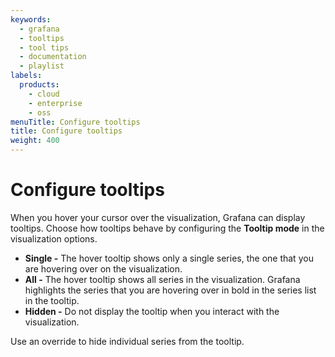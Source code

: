 ```yaml
---
keywords:
  - grafana
  - tooltips
  - tool tips
  - documentation
  - playlist
labels:
  products:
    - cloud
    - enterprise
    - oss
menuTitle: Configure tooltips
title: Configure tooltips
weight: 400
---
```


# Configure tooltips

When you hover your cursor over the visualization, Grafana can display tooltips. Choose how tooltips behave by configuring the **Tooltip mode** in the visualization options.

- **Single -** The hover tooltip shows only a single series, the one that you are hovering over on the visualization.
- **All -** The hover tooltip shows all series in the visualization. Grafana highlights the series that you are hovering over in bold in the series list in the tooltip.
- **Hidden -** Do not display the tooltip when you interact with the visualization.

Use an override to hide individual series from the tooltip.
